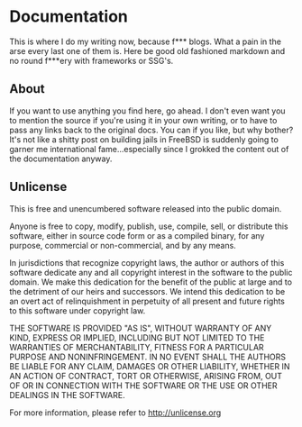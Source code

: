 # Documentation

This is where I do my writing now, because f*** blogs. What a pain in the arse every
last one of them is. Here be good old fashioned markdown and no round f***ery with
frameworks or SSG's.

## About

If you want to use anything you find here, go ahead. I don't even want you to
mention the source if you're using it in your own writing, or to have to pass
any links back to the original docs. You can if you like, but why bother? It's
not like a shitty post on building jails in FreeBSD is suddenly going to garner
me international fame...especially since I grokked the content out of the
documentation anyway.

## Unlicense

This is free and unencumbered software released into the public domain.

Anyone is free to copy, modify, publish, use, compile, sell, or
distribute this software, either in source code form or as a compiled
binary, for any purpose, commercial or non-commercial, and by any
means.

In jurisdictions that recognize copyright laws, the author or authors
of this software dedicate any and all copyright interest in the
software to the public domain. We make this dedication for the benefit
of the public at large and to the detriment of our heirs and
successors. We intend this dedication to be an overt act of
relinquishment in perpetuity of all present and future rights to this
software under copyright law.

THE SOFTWARE IS PROVIDED "AS IS", WITHOUT WARRANTY OF ANY KIND,
EXPRESS OR IMPLIED, INCLUDING BUT NOT LIMITED TO THE WARRANTIES OF
MERCHANTABILITY, FITNESS FOR A PARTICULAR PURPOSE AND NONINFRINGEMENT.
IN NO EVENT SHALL THE AUTHORS BE LIABLE FOR ANY CLAIM, DAMAGES OR
OTHER LIABILITY, WHETHER IN AN ACTION OF CONTRACT, TORT OR OTHERWISE,
ARISING FROM, OUT OF OR IN CONNECTION WITH THE SOFTWARE OR THE USE OR
OTHER DEALINGS IN THE SOFTWARE.

For more information, please refer to <http://unlicense.org>
